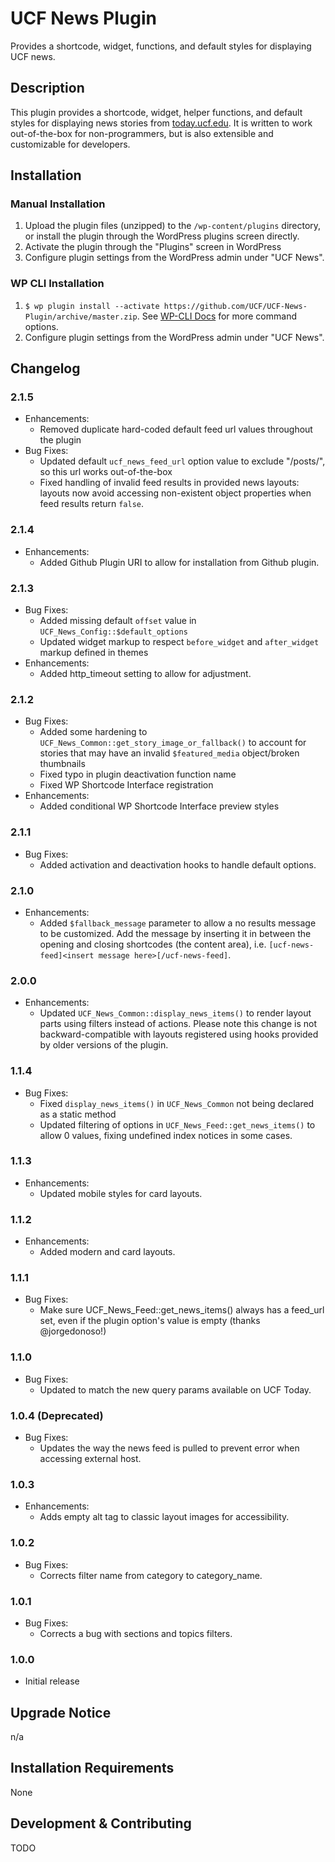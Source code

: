  # UCF News Plugin #

Provides a shortcode, widget, functions, and default styles for displaying UCF news.


## Description ##

This plugin provides a shortcode, widget, helper functions, and default styles for displaying news stories from [today.ucf.edu](https://today.ucf.edu).  It is written to work out-of-the-box for non-programmers, but is also extensible and customizable for developers.


## Installation ##

### Manual Installation ###
1. Upload the plugin files (unzipped) to the `/wp-content/plugins` directory, or install the plugin through the WordPress plugins screen directly.
2. Activate the plugin through the "Plugins" screen in WordPress
3. Configure plugin settings from the WordPress admin under "UCF News".

### WP CLI Installation ###
1. `$ wp plugin install --activate https://github.com/UCF/UCF-News-Plugin/archive/master.zip`.  See [WP-CLI Docs](http://wp-cli.org/commands/plugin/install/) for more command options.
2. Configure plugin settings from the WordPress admin under "UCF News".


## Changelog ##

### 2.1.5 ###
* Enhancements:
    * Removed duplicate hard-coded default feed url values throughout the plugin
* Bug Fixes:
    * Updated default `ucf_news_feed_url` option value to exclude "/posts/", so this url works out-of-the-box
    * Fixed handling of invalid feed results in provided news layouts: layouts now avoid accessing non-existent object properties when feed results return `false`.


### 2.1.4 ###
* Enhancements:
    * Added Github Plugin URI to allow for installation from Github plugin.

### 2.1.3 ###
* Bug Fixes:
    * Added missing default `offset` value in `UCF_News_Config::$default_options`
    * Updated widget markup to respect `before_widget` and `after_widget` markup defined in themes
* Enhancements:
    * Added http_timeout setting to allow for adjustment.


### 2.1.2 ###
* Bug Fixes:
    * Added some hardening to `UCF_News_Common::get_story_image_or_fallback()` to account for stories that may have an invalid `$featured_media` object/broken thumbnails
    * Fixed typo in plugin deactivation function name
    * Fixed WP Shortcode Interface registration
* Enhancements:
    * Added conditional WP Shortcode Interface preview styles

### 2.1.1 ###
* Bug Fixes:
    * Added activation and deactivation hooks to handle default options.

### 2.1.0 ###
* Enhancements:
    * Added `$fallback_message` parameter to allow a no results message to be customized. Add the message by inserting it in between the opening and closing shortcodes (the content area), i.e. `[ucf-news-feed]<insert message here>[/ucf-news-feed]`.

### 2.0.0 ###
* Enhancements:
    * Updated `UCF_News_Common::display_news_items()` to render layout parts using filters instead of actions.  Please note this change is not backward-compatible with layouts registered using hooks provided by older versions of the plugin.

### 1.1.4 ###

* Bug Fixes:
    * Fixed `display_news_items()` in `UCF_News_Common` not being declared as a static method
    * Updated filtering of options in `UCF_News_Feed::get_news_items()` to allow 0 values, fixing undefined index notices in some cases.

### 1.1.3 ###

* Enhancements:
    * Updated mobile styles for card layouts.

### 1.1.2 ###

* Enhancements:
    * Added modern and card layouts.

### 1.1.1 ###

* Bug Fixes:
    * Make sure UCF_News_Feed::get_news_items() always has a feed_url set, even if the plugin option's value is empty (thanks @jorgedonoso!)

### 1.1.0 ###

* Bug Fixes:
    * Updated to match the new query params available on UCF Today.

### 1.0.4 (Deprecated) ###

* Bug Fixes:
  * Updates the way the news feed is pulled to prevent error when accessing external host.

### 1.0.3 ###

* Enhancements:
  * Adds empty alt tag to classic layout images for accessibility.

### 1.0.2 ###

* Bug Fixes:
  * Corrects filter name from category to category_name.

### 1.0.1 ###

* Bug Fixes:
  * Corrects a bug with sections and topics filters.

### 1.0.0 ###
* Initial release


## Upgrade Notice ##

n/a


## Installation Requirements ##

None


## Development & Contributing ##

TODO
